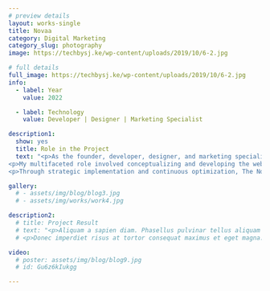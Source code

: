 ```yaml
---
# preview details
layout: works-single
title: Novaa
category: Digital Marketing 
category_slug: photography
image: https://techbysj.ke/wp-content/uploads/2019/10/6-2.jpg

# full details
full_image: https://techbysj.ke/wp-content/uploads/2019/10/6-2.jpg
info:
  - label: Year
    value: 2022

  - label: Technology
    value: Developer | Designer | Marketing Specialist

description1:
  show: yes
  title: Role in the Project
  text: "<p>As the founder, developer, designer, and marketing specialist of The Novaa for Digital Marketing, I spearheaded the creation of a groundbreaking website aimed at revolutionizing SEO strategies. The Novaa website serves as a platform to elevate client testimonies into authentic reviews, thus enhancing SEO rankings for our clients.</p>
<p>My multifaceted role involved conceptualizing and developing the website, ensuring seamless functionality and an intuitive user experience. Additionally, I crafted a visually compelling design to captivate visitors and convey credibility. Leveraging my expertise in marketing, I formulated strategies to promote the Novaa brand and attract clients seeking innovative SEO solutions.</p>
<p>Through strategic implementation and continuous optimization, The Novaa empowers businesses to achieve higher SEO rankings and bolster their online presence. By converting client testimonies into genuine reviews, we provide a valuable service that drives tangible results and sets new standards in digital marketing excellence.</p>"

gallery:
  # - assets/img/blog/blog3.jpg
  # - assets/img/works/work4.jpg

description2:
  # title: Project Result
  # text: "<p>Aliquam a sapien diam. Phasellus pulvinar tellus aliquam eleifend consectetur. Sed bibendum leo quis rutrum aliquetmorbi.</p>
  # <p>Donec imperdiet risus at tortor consequat maximus et eget magna. Cras ornare sagittis augue, id sollicitudin justo tristique ut. Nullam ex enim, euismod vel bibendum ultrices, fringilla vel eros. Donec euismod leo lectus, et euismod metus euismod sed. Quisque quis suscipit ipsum, at pellentesque velit. Duis a congue sem.</p>"

video:
  # poster: assets/img/blog/blog9.jpg
  # id: Gu6z6kIukgg

---
```

